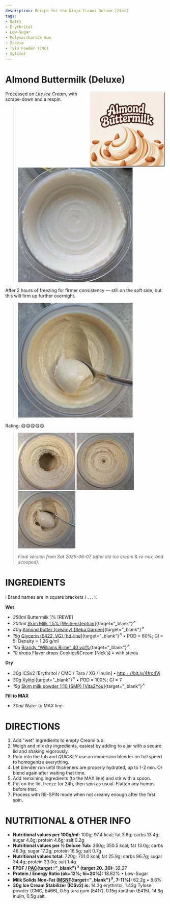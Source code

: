 ```yaml
---
description: Recipe for the Ninja Creami Deluxe [24oz]
tags:
- Dairy
- Erythritol
- Low-Sugar
- Polysaccharide Gum
- Stevia
- Tylo Powder (CMC)
- Xylitol
---
```

# Almond Buttermilk (Deluxe)
<img style="float: right; margin-left: 1.5em;" width=240 alt="logo" src="logo.png" />

Processed on *Lite Ice Cream*, with scrape-down and a respin.

> <img width=360 alt="Spun Ice Cream" src="almond-buttermilk_2025-05-06_1.jpg" />

After 2 hours of freezing for firmer consistency — still on the soft side, but this will firm up further overnight.

> <img width=360 alt="Spun Ice Cream" src="almond-buttermilk_2025-05-06_2.jpg" />

Rating: 😋😋😋😋😋

> <img width=180 alt="Spun Ice Cream" src="almond-buttermilk_lite-mixin_2025-06-07_1.jpg" />
> <img width=180 alt="Spun Ice Cream" src="almond-buttermilk_lite-mixin_2025-06-07_2.jpg" />
> <img width=180 alt="Spun Ice Cream" src="almond-buttermilk_lite-mixin_2025-06-07_3.jpg" />
>
> *Final version from Sat 2025-06-07 (after lite ice cream & re-mix, and scooped).*

# INGREDIENTS

ℹ️ Brand names are in square brackets `[...]`.

**Wet**

  - _350ml_ Buttermilk 1% [REWE]
  - _200ml_ [Skim Milk 1.5% \[Weihenstephan\]](/ice-creamery/info/ingredients/#skim-milk){target="_blank"}<sup>↗</sup>
  - _40g_ [Almond butter (creamy) \[Seba Garden\]](/ice-creamery/info/ingredients/#almond-milk-butter){target="_blank"}<sup>↗</sup>
  - _15g_ [Glycerin (E422, VG) \[hd-line\]](/ice-creamery/info/ingredients/#vegetable-glycerin-glycerol-vg-e422){target="_blank"}<sup>↗</sup> • POD = 60%; GI = 5; Density = 1.26 g/ml
  - _10g_ [Brandy “Williams Birne” 40 vol%](/ice-creamery/info/ingredients/#alcohol-ethanol){target="_blank"}<sup>↗</sup>
  - _10 drops_ Flavor drops Cookies&Cream [Nick’s] • with stevia

**Dry**

  - _30g_ ICSv2 [Erythritol / CMC / Tara / XG / Inulin] • [http﹕//bit.ly/4frc4Vj](https://jhermann.github.io/ice-creamery/I/Ice%20Cream%20Stabilizer%20(ICS)/)
  - _30g_ [Xylitol](/ice-creamery/info/ingredients/#xylitol-e967){target="_blank"}<sup>↗</sup> • POD = 100%; GI = 7
  - _15g_ [Skim milk powder 1:10 (SMP) \[Vita2You\]](/ice-creamery/info/ingredients/#skim-milk-powder-smp){target="_blank"}<sup>↗</sup>

**Fill to MAX**

  - _30ml_ Water to MAX line

# DIRECTIONS

 1. Add "wet" ingredients to empty Creami tub.
 1. Weigh and mix dry ingredients, easiest by adding to a jar with a secure lid and shaking vigorously.
 1. Pour into the tub and *QUICKLY* use an immersion blender on full speed to homogenize everything.
 1. Let blender run until thickeners are properly hydrated, up to 1-2 min. Or blend again after waiting that time.
 1. Add remaining ingredients (to the MAX line) and stir with a spoon.
 1. Put on the lid, freeze for 24h, then spin as usual. Flatten any humps before that.
 1. Process with RE-SPIN mode when not creamy enough after the first spin.

# NUTRITIONAL & OTHER INFO
- **Nutritional values per 100g/ml:** 100g; 97.4 kcal; fat 3.6g; carbs 13.4g; sugar 4.8g; protein 4.6g; salt 0.2g
- **Nutritional values per ½ Deluxe Tub:** 360g; 350.5 kcal; fat 13.0g; carbs 48.3g; sugar 17.2g; protein 16.5g; salt 0.7g
- **Nutritional values total:** 720g; 701.0 kcal; fat 25.9g; carbs 96.7g; sugar 34.4g; protein 33.0g; salt 1.4g
- **FPDF / [PAC](/ice-creamery/info/glossary/#potere-anti-congelante-pac){target="_blank"}<sup>↗</sup> (target 20..30):** 32.27
- **Protein / Energy Ratio (ok=12%; hi=20%):** 18.82% • Low-Sugar
- **Milk Solids Non-Fat ([MSNF](/ice-creamery/info/glossary/#milk-solids-not-fat-msnf){target="_blank"}<sup>↗</sup>, 7-11%):** 62.2g • 8.6%
- **30g Ice Cream Stabilizer (ICSv2) is:** 14.3g erythritol, 1.43g Tylose powder (CMC, E466), 
0.5g tara gum (E417), 0.15g xanthan (E415),
14.3g inulin, 0.5g salt.
